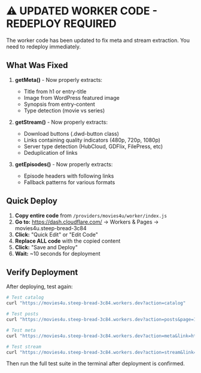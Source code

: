 # ⚠️ UPDATED WORKER CODE - REDEPLOY REQUIRED

The worker code has been updated to fix meta and stream extraction. You need to redeploy immediately.

## What Was Fixed

1. **getMeta()** - Now properly extracts:
   - Title from h1 or entry-title
   - Image from WordPress featured image
   - Synopsis from entry-content
   - Type detection (movie vs series)

2. **getStream()** - Now properly extracts:
   - Download buttons (.dwd-button class)
   - Links containing quality indicators (480p, 720p, 1080p)
   - Server type detection (HubCloud, GDFlix, FilePress, etc)
   - Deduplication of links

3. **getEpisodes()** - Now properly extracts:
   - Episode headers with following links
   - Fallback patterns for various formats

## Quick Deploy

1. **Copy entire code** from `/providers/movies4u/worker/index.js`
2. **Go to:** https://dash.cloudflare.com/ → Workers & Pages → movies4u.steep-bread-3c84
3. **Click:** "Quick Edit" or "Edit Code"
4. **Replace ALL code** with the copied content
5. **Click:** "Save and Deploy"
6. **Wait:** ~10 seconds for deployment

## Verify Deployment

After deploying, test again:

```bash
# Test catalog
curl "https://movies4u.steep-bread-3c84.workers.dev?action=catalog"

# Test posts
curl "https://movies4u.steep-bread-3c84.workers.dev?action=posts&page=1" | jq '.count'

# Test meta
curl "https://movies4u.steep-bread-3c84.workers.dev?action=meta&link=https://movies4u.ps/thamma-2025-hindi-hq-hdtc/"

# Test stream
curl "https://movies4u.steep-bread-3c84.workers.dev?action=stream&link=https://movies4u.ps/thamma-2025-hindi-hq-hdtc/"
```

Then run the full test suite in the terminal after deployment is confirmed.
